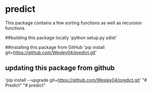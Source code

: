 # predict
This package contains a few sorting functions as well as recursion functions.

##building this package locally
'python setup.py sdist'

##installing this package from GitHub
'pip install git+https://github.com/Wesley04/predict.git'

## updating this package from github
'pip install --upgrade git+https://github.com/Wesley04/predict.git'
"# Predict"
"# predict" 
